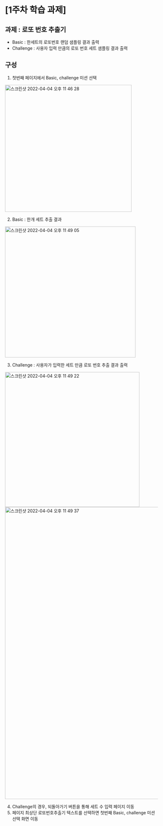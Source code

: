 # [1주차 학습 과제]
## 과제 : 로또 번호 추출기 

* Basic : 한세트의 로또번호 랜덤 샘플링 결과 출력
* Challenge : 사용자 입력 만큼의 로또 번호 세트 샘플링 결과 출력


## 구성
1. 첫번째 페이지에서 Basic, challenge 미션 선택
<img width="417" alt="스크린샷 2022-04-04 오후 11 46 28" src="https://user-images.githubusercontent.com/47547343/161570018-d3d142a9-dda2-4457-9cac-3afbb048ad62.png">

2. Basic : 한개 세트 추출 결과
<img width="430" alt="스크린샷 2022-04-04 오후 11 49 05" src="https://user-images.githubusercontent.com/47547343/161570372-d4e60340-ccae-4840-998f-628ab252fec1.png">

3. Challenge : 사용자가 입력한 세트 만큼 로또 번호 추출 결과 출력
<img width="443" alt="스크린샷 2022-04-04 오후 11 49 22" src="https://user-images.githubusercontent.com/47547343/161570413-14fd010b-b58d-41f4-a51a-565ef7ec16ac.png">
<img width="959" alt="스크린샷 2022-04-04 오후 11 49 37" src="https://user-images.githubusercontent.com/47547343/161570439-883cbbf5-1be1-40bb-9474-3a3e4a78720b.png">

4. Challenge의 경우, 되돌아가기 버튼을 통해 세트 수 입력 페이지 이동
5. 페이지 최상단 로또번호추출기 텍스트를 선택하면 첫번째 Basic, challenge 미션 선택 화면 이동 
